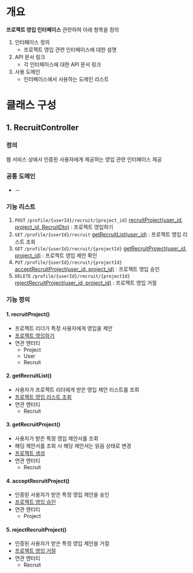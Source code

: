 # 개요
**프로젝트 영입 인터페이스** 관련하여 아래 항목을 정의
1. 인터페이스 정의
    - 프로젝트 영입 관련 인터페이스에 대한 설명
2. API 문서 링크
    - 각 인터페이스에 대한 API 문서 링크
3. 사용 도메인
    - 인터페이스에서 사용하는 도메인 리스트

# 클래스 구성
## 1. RecruitController
### 정의
웹 서비스 상에서 인증된 사용자에게 제공하는 영입 관련 인터페이스 제공

### 공통 도메인
- －

### 기능 리스트
1. `POST` `/profile/{userId}/recruit/{project_id}` [recruitProject(user_id, project_id, RecruitDto)](#1-recruitproject) : 프로젝트 영입하기
2. `GET` `/profile/{userId}/recruit` [getRecruitList(user_id)](#2-getrecruitlist) : 프로젝트 영입 리스트 조회
3. `GET` `/profile/{userId}/recruit/{projectId}` [getRecruitProject(user_id, project_id)](#3-getrecruitproject) : 프로젝트 영입 제안 확인
4. `PUT` `/profile/{userId}/recruit/{projectId}` [acceptRecruitProject(user_id, project_id)](#4-acceptrecruitproject) : 프로젝트 영입 승인
5. `DELETE` `/profile/{userId}/recruit/{projectId}` [rejectRecruitProject(user_id, project_id)](#5-rejectrecruitproject) : 프로젝트 영입 거절

### 기능 정의
#### 1. recruitProject()
  - 프로젝트 리더가 특정 사용자에게 영입을 제안
  - [프로젝트 영입하기](https://egluuapi.codingnome.dev/docs/index.html#projectRecruit "해당 API 문서로 이동")
  - 연관 엔터티
      - Project
      - User
      - Recruit

#### 2. getRecruitList()
  - 사용자가 프로젝트 리더에게 받은 영입 제안 리스트를 조회
  - [프로젝트 영입 리스트 조회](https://egluuapi.codingnome.dev/docs/index.html#projectRecruit "해당 API 문서로 이동")
  - 연관 엔터티
      - Recruit

#### 3. getRecruitProject()
  - 사용자가 받은 특정 영입 제안서를 조회
  - 해딩 제안서를 조회 시 해당 제안서는 읽음 상태로 변경
  - [프로젝트 생성](https://egluuapi.codingnome.dev/docs/index.html#getRecruit "해당 API 문서로 이동")
  - 연관 엔터티
      -  Recruit
                
#### 4. acceptRecruitProject()
  - 인증된 사용자가 받은 특정 영입 제안을 승인
  - [프로젝트 영입 승인](https://egluuapi.codingnome.dev/docs/index.html#acceptRecruit "해당 API 문서로 이동")
  - 연관 엔터티
      - Project
        
#### 5. rejectRecruitProject()
  - 인증된 사용자가 받은 특정 영입 제안을 거절
  - [프로젝트 영입 거절](https://egluuapi.codingnome.dev/docs/index.html#rejectRecruit "해당 API 문서로 이동")
  - 연관 엔터티
      - Recruit
